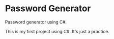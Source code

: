 # Password Generator

Password generator using C#.

This is my first project using C#. It's just a practice.